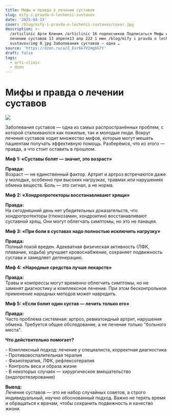 ```yaml
---
title: Мифы и правда о лечении суставов
slug: mify-i-pravda-o-lechenii-sustavov
date: '2025-04-13'
cover: /blog/mify-i-pravda-o-lechenii-sustavov/cover.jpg
description: >-
  /articlinic Арти Клиник /articlinic 16 подписчиков Подписаться Мифы и правда о
  лечении суставов 13 апреля13 апр 222 1 мин /blog/mify i pravda o lechenii
  sustavov/img 0.jpg Заболевания суставов — одна …
source: 'https://dzen.ru/a/Z_Exr6k7V2mgbG7Y'
draft: false
tags:
  - arti-clinic
  - dzen
---
```


# Мифы и правда о лечении суставов

![](/blog/mify-i-pravda-o-lechenii-sustavov/img-0.jpg)

Заболевания суставов — одна из самых распространённых проблем, с которой сталкиваются как пожилые, так и молодые люди. Вокруг лечения суставов ходит множество мифов, которые могут мешать пациентам получать эффективную помощь. Разберёмся, что из этого — правда, а что стоит оставить в прошлом.  
  
**Миф 1: «Суставы болят — значит, это возраст»**  
  
**Правда:**  
Возраст — не единственный фактор. Артрит и артроз встречаются даже у молодых, особенно при высоких нагрузках, травмах или нарушениях обмена веществ. Боль — это сигнал, а не норма.  
  
**Миф 2: «Хондропротекторы восстанавливают хрящи»**  
  
**Правда:**  
На сегодняшний день нет убедительных доказательств, что хондропротекторы (глюкозамин, хондроитин) восстанавливают суставной хрящ. Они могут облегчать симптомы, но это не панацея.  
  
**Миф 3: «При боли в суставах надо полностью исключить нагрузку»**  
  
**Правда:**  
Полный покой вреден. Адекватная физическая активность (ЛФК, плавание, ходьба) улучшает кровоснабжение, сохраняет подвижность сустава и замедляет дегенерацию.  
  
**Миф 4: «Народные средства лучше лекарств»**  
  
**Правда:**  
Травы и компрессы могут временно облегчить симптомы, но не заменят диагностику и комплексное лечение. При этом бесконтрольное применение народных методов может навредить.  
  
**Миф 5: «Если болит один сустав — лечить только его»**  
  
**Правда:**  
Часто проблема системная: артроз, ревматоидный артрит, нарушения обмена. Требуется общее обследование, а не лечение только "больного места".  
  
**Что действительно помогает?**  
  
\- Комплексный подход: лечение у специалиста, корректная диагностика  
\- Противовоспалительная терапия  
\- Физиотерапия, ЛФК, рефлексотерапия  
\- Контроль веса и образа жизни  
\- В некоторых случаях — хирургическое вмешательство (эндопротезирование)  
  
  
**Вывод:**  
Лечение суставов — это не набор случайных советов, а строго индивидуальный, научно обоснованный подход. Важно не терять время и обращаться к врачам, чтобы сохранить подвижность и качество жизни.